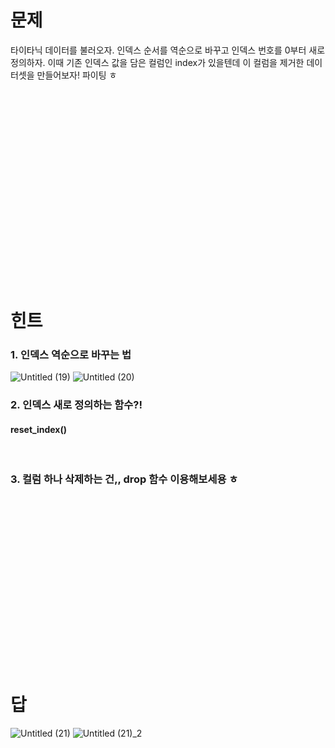 # 문제
타이타닉 데이터를 불러오자. 인덱스 순서를 역순으로 바꾸고 인덱스 번호를 0부터 새로 정의하자. 이때 기존 인덱스 값을 담은 컬럼인 index가 있을텐데 이 컬럼을 제거한 데이터셋을 만들어보자!
파이팅 ㅎ
</br></br></br></br></br></br></br></br></br></br></br></br></br></br></br></br></br></br></br></br>
# 힌트
### 1. 인덱스 역순으로 바꾸는 법
![Untitled (19)](https://github.com/sejongsmarcle/2023_Autumn_DataAnalysisStudy/assets/128217747/a03ed3a5-8ecd-4847-9ca7-5d57d5395246)
![Untitled (20)](https://github.com/sejongsmarcle/2023_Autumn_DataAnalysisStudy/assets/128217747/63778580-0744-4dac-8b4c-52106feef182)
</br>

### 2. 인덱스 새로 정의하는 함수?!
#### reset_index()
</br>

### 3. 컬럼 하나 삭제하는 건,, drop 함수 이용해보세용 ㅎ
</br></br></br></br></br></br></br></br></br></br></br></br></br></br></br></br>
# 답
![Untitled (21)](https://github.com/sejongsmarcle/2023_Autumn_DataAnalysisStudy/assets/128217747/14b90901-bab6-4bb6-91a0-5a33eae3ed36)
![Untitled (21)_2](https://github.com/sejongsmarcle/2023_Autumn_DataAnalysisStudy/assets/128217747/f322a6bd-c54b-451b-8b2d-42bfb9f48c13)
